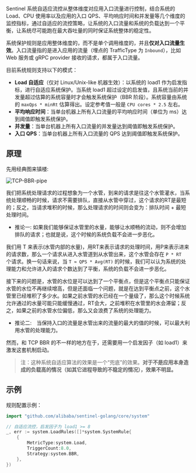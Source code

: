 Sentinel 系统自适应流控从整体维度对应用入口流量进行控制，结合系统的 Load、CPU 使用率以及应用的入口 QPS、平均响应时间和并发量等几个维度的监控指标，通过自适应的流控策略，让系统的入口流量和系统的负载达到一个平衡，让系统尽可能跑在最大吞吐量的同时保证系统整体的稳定性。

系统保护规则是应用整体维度的，而不是单个调用维度的，并且**仅对入口流量生效**。入口流量指的是进入应用的流量（埋点的 TrafficType 为 `Inbound`），比如 Web 服务或 gRPC provider 接收的请求，都属于入口流量。

目前系统规则支持以下的模式：

- **Load 自适应**（仅对 Linux/Unix-like 机器生效）：以系统的 load1 作为启发指标，进行自适应系统保护。当系统 load1 超过设定的启发值，且系统当前的并发量超过估算的系统容量时才会触发系统保护（BBR 阶段）。系统容量由系统的 `maxQps * minRt` 估算得出。设定参考值一般是 `CPU cores * 2.5` 左右。
- **平均响应时间**：当单台机器上所有入口流量的平均响应时间（单位为 ms）达到阈值即触发系统保护。
- **并发量**：当单台机器上所有入口流量的并发量达到阈值即触发系统保护。
- **入口 QPS**：当单台机器上所有入口流量的 QPS 达到阈值即触发系统保护。

## 原理

先用经典图来镇楼:

![TCP-BBR-pipe](https://user-images.githubusercontent.com/9434884/50813887-bff10300-1352-11e9-9201-437afea60a5a.png)

我们把系统处理请求的过程想象为一个水管，到来的请求是往这个水管灌水，当系统处理顺畅的时候，请求不需要排队，直接从水管中穿过，这个请求的RT是最短的；反之，当请求堆积的时候，那么处理请求的时间则会变为：排队时间 + 最短处理时间。

- 推论一:  如果我们能够保证水管里的水量，能够让水顺畅的流动，则不会增加排队的请求；也就是说，这个时候的系统负载不会进一步恶化。

我们用 T 来表示(水管内部的水量)，用RT来表示请求的处理时间，用P来表示进来的请求数，那么一个请求从进入水管道到从水管出来，这个水管会存在 `P * RT`　个请求。换一句话来说，当 `T ≈ QPS * Avg(RT)` 的时候，我们可以认为系统的处理能力和允许进入的请求个数达到了平衡，系统的负载不会进一步恶化。

接下来的问题是，水管的水位是可以达到了一个平衡点，但是这个平衡点只能保证水管的水位不再继续增高，但是还面临一个问题，就是在达到平衡点之前，这个水管里已经堆积了多少水。如果之前水管的水已经在一个量级了，那么这个时候系统允许通过的水量可能只能缓慢通过，RT会大，之前堆积在水管里的水会滞留；反之，如果之前的水管水位偏低，那么又会浪费了系统的处理能力。

- 推论二:　当保持入口的流量是水管出来的流量的最大的值的时候，可以最大利用水管的处理能力。

然而，和 TCP BBR 的不一样的地方在于，还需要用一个启发因子（如 load1）来激发这套机制启动。

> 注：这种系统自适应算法的效果是一个“兜底”的效果。**对于不是应用本身造成的负载高的情况（如其它进程导致的不稳定的情况），效果不明显。**

## 示例

规则配置示例：

```go
import "github.com/alibaba/sentinel-golang/core/system"

// 自适应流控，启发因子为 load1 >= 8
_, err := system.LoadRules([]*system.SystemRule{
	{
		MetricType:system.Load,
		TriggerCount:8.0,
		Strategy:system.BBR,
	},
})
```